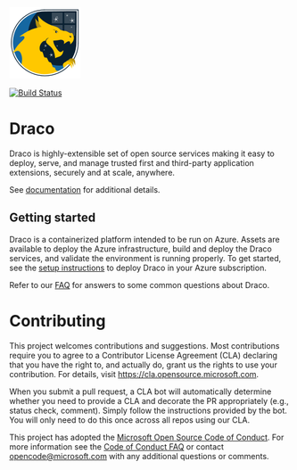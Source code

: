 
![Draco](doc/images/draco.128.png)
  

[![Build Status](https://dev.azure.com/ms/Draco/_apis/build/status/ci-infra-exthub?branchName=master)](https://dev.azure.com/ms/Draco/_build/latest?definitionId=320&branchName=master)


# Draco

Draco is highly-extensible set of open source services making it easy to deploy, serve, and manage trusted first and third-party application extensions, securely and at scale, anywhere.

See [documentation](https://github.com/microsoft/draco/blob/master/doc/README.md) for additional details. 


## Getting started
Draco is a containerized platform intended to be run on Azure. Assets are available to deploy the Azure infrastructure, build and deploy the Draco services, and validate the environment is running properly.  To get started, see the [setup instructions](https://github.com/microsoft/draco/blob/master/doc/setup/README.md) to deploy Draco in your Azure subscription. 


Refer to our [FAQ](https://github.com/microsoft/draco/blob/issue76/doc/FAQ.md) for answers to some common questions about Draco.


# Contributing

This project welcomes contributions and suggestions.  Most contributions require you to agree to a
Contributor License Agreement (CLA) declaring that you have the right to, and actually do, grant us
the rights to use your contribution. For details, visit https://cla.opensource.microsoft.com.

When you submit a pull request, a CLA bot will automatically determine whether you need to provide
a CLA and decorate the PR appropriately (e.g., status check, comment). Simply follow the instructions
provided by the bot. You will only need to do this once across all repos using our CLA.

This project has adopted the [Microsoft Open Source Code of Conduct](https://opensource.microsoft.com/codeofconduct/).
For more information see the [Code of Conduct FAQ](https://opensource.microsoft.com/codeofconduct/faq/) or
contact [opencode@microsoft.com](mailto:opencode@microsoft.com) with any additional questions or comments.
